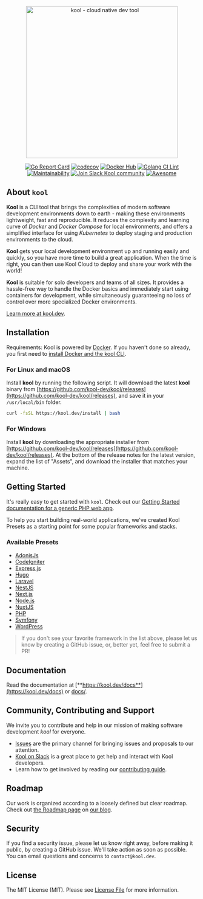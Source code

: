<p align="center"><a href="https://kool.dev" target="_blank"><img src="https://kool.dev/img/logo.png" width="400" alt="kool - cloud native dev tool"></a></p>


<p align="center">
<a href="https://goreportcard.com/report/github.com/kool-dev/kool"><img src="https://goreportcard.com/badge/github.com/kool-dev/kool" alt="Go Report Card"></a>
<a href="https://codecov.io/gh/kool-dev/kool"><img src="https://codecov.io/gh/kool-dev/kool/branch/master/graph/badge.svg" alt="codecov"></a>
<a href="https://github.com/kool-dev/kool/workflows/docker"><img src="https://github.com/kool-dev/kool/workflows/docker/badge.svg" alt="Docker Hub"></a>
<a href="https://github.com/kool-dev/kool/workflows/golangci-lint"><img src="https://github.com/kool-dev/kool/workflows/golangci-lint/badge.svg" alt="Golang CI Lint"></a>
<a href="https://codeclimate.com/github/kool-dev/kool/maintainability"><img src="https://api.codeclimate.com/v1/badges/1511f826de92d2ab39cc/maintainability" alt="Maintainability"></a>
<a href="https://kool.dev/slack"><img src="https://img.shields.io/badge/Join%20Slack-kool--dev-orange?logo=slack" alt="Join Slack Kool community"></a>
<a href="https://github.com/sindresorhus/awesome"><img src="https://cdn.rawgit.com/sindresorhus/awesome/d7305f38d29fed78fa85652e3a63e154dd8e8829/media/badge.svg" alt="Awesome"></a>
</p>

## About `kool`

**Kool** is a CLI tool that brings the complexities of modern software development environments down to earth - making these environments lightweight, fast and reproducible. It reduces the complexity and learning curve of _Docker_ and _Docker Compose_ for local environments, and offers a simplified interface for using _Kubernetes_ to deploy staging and production environments to the cloud.

**Kool** gets your local development environment up and running easily and quickly, so you have more time to build a great application. When the time is right, you can then use Kool Cloud to deploy and share your work with the world!

**Kool** is suitable for solo developers and teams of all sizes. It provides a hassle-free way to handle the Docker basics and immediately start using containers for development, while simultaneously guaranteeing no loss of control over more specialized Docker environments.

[Learn more at kool.dev](https://kool.dev).

## Installation

Requirements: Kool is powered by [Docker](https://docs.docker.com/get-docker/). If you haven't done so already, you first need to [install Docker and the kool CLI](https://kool.dev/docs/getting-started/installation).

### For Linux and macOS

Install **kool** by running the following script. It will download the latest **kool** binary from [https://github.com/kool-dev/kool/releases](https://github.com/kool-dev/kool/releases), and save it in your `/usr/local/bin` folder.

```bash
curl -fsSL https://kool.dev/install | bash
```

### For Windows

Install **kool** by downloading the appropriate installer from [https://github.com/kool-dev/kool/releases](https://github.com/kool-dev/kool/releases). At the bottom of the release notes for the latest version, expand the list of "Assets", and download the installer that matches your machine.

## Getting Started

It's really easy to get started with `kool`. Check out our [Getting Started documentation for a generic PHP web app](https://kool.dev/docs/getting-started/starting-new-project).

To help you start building real-world applications, we've created Kool Presets as a starting point for some popular frameworks and stacks.

### Available Presets

- [AdonisJs](docs/2-Presets/AdonisJs.md)
- [CodeIgniter](docs/2-Presets/CodeIgniter.md)
- [Express.js](/docs/2-Presets/ExpressJS.md)
- [Hugo](docs/2-Presets/Hugo.md)
- [Laravel](docs/2-Presets/Laravel.md)
- [NestJS](docs/2-Presets/NestJS.md)
- [Next.js](docs/2-Presets/NextJS.md)
- [Node.js](docs/2-Presets/NodeJS.md)
- [NuxtJS](docs/2-Presets/NuxtJS.md)
- [PHP](docs/2-Presets/PHP.md)
- [Symfony](docs/2-Presets/Symfony.md)
- [WordPress](docs/2-Presets/WordPress.md)

> If you don't see your favorite framework in the list above, please let us know by creating a GitHub issue, or, better yet, feel free to submit a PR!

## Documentation

Read the documentation at [**https://kool.dev/docs**](https://kool.dev/docs) or [docs/](docs/).

## Community, Contributing and Support

We invite you to contribute and help in our mission of making software development *kool* for everyone.

- [Issues](/issues) are the primary channel for bringing issues and proposals to our attention.
- [Kool on Slack](https://kool.dev/slack) is a great place to get help and interact with Kool developers.
- Learn how to get involved by reading our [contributing guide](CONTRIBUTING.md).

## Roadmap

Our work is organized according to a loosely defined but clear roadmap. Check out [the Roadmap page](https://blog.kool.dev/page/roadmap) on [our blog](https://blog.kool.dev/).

## Security

If you find a security issue, please let us know right away, before making it public, by creating a GitHub issue. We'll take action as soon as possible. You can email questions and concerns to `contact@kool.dev`.

## License

The MIT License (MIT). Please see [License File](LICENSE.md) for more information.
